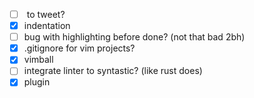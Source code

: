 - [ ] <F3> to tweet?
- [x] indentation
- [ ] bug with highlighting before done? (not that bad 2bh)
- [x] .gitignore for vim projects?
- [x] vimball
- [ ] integrate linter to syntastic? (like rust does)
- [x] plugin

